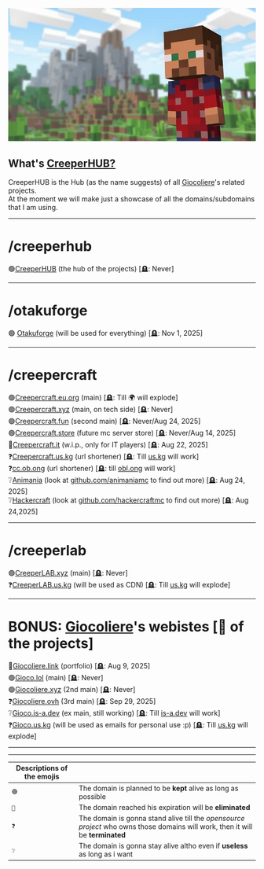  ![Welcome to CreeperHUB](https://raw.githubusercontent.com/creeperhub/.github/refs/heads/main/profile/thumb-1.jpeg)
## What's [CreeperHUB?](https://creeperhub.net) 

CreeperHUB is the Hub (as the name suggests) of all [Giocoliere](https://github.com/giocoliere)'s related projects. <br>
At the moment we will make just a showcase of all the domains/subdomains that I am using.

------------------------------------------
# /creeperhub

🟢[CreeperHUB](https://creeperhub.net) (the hub of the projects) [🪦: Never]<br>

------------------------------------------
# /otakuforge

🟢 [Otakuforge](https://otakuforge.lol) (will be used for everything) [🪦: Nov 1, 2025]

------------------------------------------
# /creepercraft

🟢[Creepercraft.eu.org](https://creepercraft.eu.org) (main) [🪦: Till 🌍 will explode] <br>
🟢[Creepercraft.xyz](https://creepercraft.xyz) (main, on tech side) [🪦: Never]<br>
🟢[Creepercraft.fun](https://creepercraft.fun) (second main) [🪦: Never/Aug 24, 2025]<br>
🟢[Creepercraft.store](https://creepercraft.store) (future mc server store) [🪦: Never/Aug 14, 2025]<br>
🔴[Creepercraft.it](https://creepercraft.it) (w.i.p., only for IT players) [🪦: Aug 22, 2025]<br>
❓[Creepercraft.us.kg](https://creepercraft.us.kg) (url shortener) [🪦: Till [us.kg](https://github.com/DigitalPlatDev/US.KG) will work]<br>
❓[cc.ob.ong](https://cc.obl.ong) (url shortener) [🪦: till [obl.ong](https://github.com/obl-ong) will work]<br>
❔[Animania](https://creepercraft.fun/animania) (look at [github.com/animaniamc](https://github.com/animaniamc) to find out more) [🪦: Aug 24, 2025]<br>
❔[Hackercraft](https://creepercraft.fun/hackercraft) (look at [github.com/hackercraftmc](https://github.com/hackercraftmc) to find out more) [🪦: Aug 24,2025]<br>

------------------------------------------
# /creeperlab

🟢[CreeperLAB.xyz](https://creeperlab.xyz) (main) [🪦: Never]<br>
❓[CreeperLAB.us.kg](https://creeperlab.us.kg) (will be used as CDN) [🪦: Till [us.kg](https://github.com/DigitalPlatDev/US.KG) will explode]<br>

-------------------------------------------

 # BONUS: [Giocoliere](https://github.com/giocoliere)'s webistes [👑 of the projects]

🔴[Giocoliere.link](https://giocoliere.link) (portfolio) [🪦: Aug 9, 2025]<br>
🟢[Gioco.lol](https://gioco.lol) (main) [🪦: Never]<br>
🟢[Giocoliere.xyz](https://giocoliere.xyz) (2nd main) [🪦: Never]<br>
❓[Giocoliere.ovh](https://giocoliere.ovh) (3rd main) [🪦: Sep 29, 2025]<br>
❔[Gioco.is-a.dev](https://gioco.is-a.dev) (ex main, still working) [🪦: Till [is-a.dev](https://github.com/is-a-dev) will work]<br>
❓[Gioco.us.kg](https://gioco.us.kg) (will be used as emails for personal use :p) [🪦: Till [us.kg](https://github.com/DigitalPlatDev/US.KG) will explode]<br>

-------------------------------------------
-------------------------------------------

| Descriptions of the emojis | |
| ------------- | ------------- |
|  `🟢`  |  The domain is planned to be **kept** alive as long as possible  |
|  `🔴`  |  The domain reached his expiration will be **eliminated**  |
|  `❓`  |  The domain is gonna stand alive till the *opensource project* who owns those domains will work, then it will be **terminated**  |
|  `❔`  |  The domain is gonna stay alive altho even if **useless** as long as i want  |

